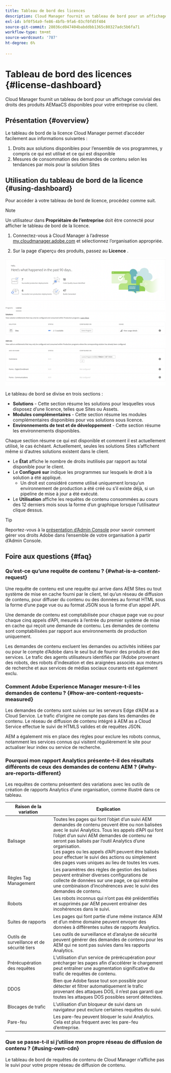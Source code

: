 ```yaml
---
title: Tableau de bord des licences
description: Cloud Manager fournit un tableau de bord pour un affichage convivial des droits des produits AEMaaCS disponibles pour votre entreprise ou client.
exl-id: bf0f54a9-fe86-4bfb-9fa6-03cf0fd5f404
source-git-commit: 28036cd047404babddbb1365c80327adc5b6fa71
workflow-type: tm+mt
source-wordcount: '787'
ht-degree: 6%

---
```


# Tableau de bord des licences {#license-dashboard}

Cloud Manager fournit un tableau de bord pour un affichage convivial des droits des produits AEMaaCS disponibles pour votre entreprise ou client.

## Présentation {#overview}

Le tableau de bord de la licence Cloud Manager permet d’accéder facilement aux informations suivantes :

1. Droits aux solutions disponibles pour l’ensemble de vos programmes, y compris ce qui est utilisé et ce qui est disponible
1. Mesures de consommation des demandes de contenu selon les tendances par mois pour la solution Sites

## Utilisation du tableau de bord de la licence {#using-dashboard}

Pour accéder à votre tableau de bord de licence, procédez comme suit.

>[!NOTE]
>
>Un utilisateur dans **Propriétaire de l’entreprise** doit être connecté pour afficher le tableau de bord de la licence.

1. Connectez-vous à Cloud Manager à l’adresse [my.cloudmanager.adobe.com](https://my.cloudmanager.adobe.com/) et sélectionnez l’organisation appropriée.

1. Sur la page d’aperçu des produits, passez au **Licence** .

![Tableau de bord des licences](assets/license-dashboard.png)

Le tableau de bord se divise en trois sections :

* **Solutions** - Cette section résume les solutions pour lesquelles vous disposez d’une licence, telles que Sites ou Assets.
* **Modules complémentaires** - Cette section résume les modules complémentaires disponibles pour vos solutions sous licence.
* **Environnements de test et de développement** - Cette section résume les environnements disponibles.

Chaque section résume ce qui est disponible et comment il est actuellement utilisé, le cas échéant. Actuellement, seules les solutions Sites s’affichent même si d’autres solutions existent dans le client.

* Le **État** affiche le nombre de droits inutilisés par rapport au total disponible pour le client.
* Le **Configuré sur** indique les programmes sur lesquels le droit à la solution a été appliqué.
   * Un droit est considéré comme utilisé uniquement lorsqu’un environnement de production a été créé ou s’il existe déjà, si un pipeline de mise à jour a été exécuté.
* Le **Utilisation** affiche les requêtes de contenu consommées au cours des 12 derniers mois sous la forme d’un graphique lorsque l’utilisateur clique dessus.

>[!TIP]
>
>Reportez-vous à la [présentation d’Admin Console](https://helpx.adobe.com/fr/enterprise/using/admin-console.html) pour savoir comment gérer vos droits Adobe dans l’ensemble de votre organisation à partir d’Admin Console.

## Foire aux questions {#faq}

### Qu’est-ce qu’une requête de contenu ? {#what-is-a-content-request}

Une requête de contenu est une requête qui arrive dans AEM Sites ou tout système de mise en cache fourni par le client, tel qu’un réseau de diffusion de contenu, pour diffuser du contenu ou des données au format HTML sous la forme d’une page vue ou au format JSON sous la forme d’un appel API.

Une demande de contenu est comptabilisée pour chaque page vue ou pour chaque cinq appels d’API, mesurés à l’entrée du premier système de mise en cache qui reçoit une demande de contenu. Les demandes de contenu sont comptabilisées par rapport aux environnements de production uniquement.

Les demandes de contenu excluent les demandes ou activités initiées par ou pour le compte d’Adobe dans le seul but de fournir des produits et des services. Le trafic des agents utilisateurs identifiés par l’Adobe provenant des robots, des robots d’indexation et des araignées associés aux moteurs de recherche et aux services de médias sociaux courants est également exclu.

### Comment Adobe Experience Manager mesure-t-il les demandes de contenu ? {#how-are-content-requests-measured}

Les demandes de contenu sont suivies sur les serveurs Edge d’AEM as a Cloud Service. Le trafic d’origine ne compte pas dans les demandes de contenu. Le réseau de diffusion de contenu intégré à AEM as a Cloud Service effectue le suivi de HTMLS valides et de requêtes JSON.

AEM a également mis en place des règles pour exclure les robots connus, notamment les services connus qui visitent régulièrement le site pour actualiser leur index ou service de recherche.

### Pourquoi mon rapport Analytics présente-t-il des résultats différents de ceux des demandes de contenu AEM ? {#why-are-reports-different}

Les requêtes de contenu présentent des variations avec les outils de création de rapports Analytics d’une organisation, comme illustré dans ce tableau.

| Raison de la variation | Explication |
|---|---|
| Balisage | Toutes les pages qui font l’objet d’un suivi AEM demandes de contenu peuvent être ou non balisées avec le suivi Analytics. Tous les appels d’API qui font l’objet d’un suivi AEM demandes de contenu ne seront pas balisés par l’outil Analytics d’une organisation.<br>Les pages ou les appels d’API peuvent être balisés pour effectuer le suivi des actions ou simplement des pages vues uniques au lieu de toutes les vues. |
| Règles Tag Management | Les paramètres des règles de gestion des balises peuvent entraîner diverses configurations de collecte de données sur une page, ce qui entraîne une combinaison d’incohérences avec le suivi des demandes de contenu. |
| Robots | Les robots inconnus qui n’ont pas été préidentifiés et supprimés par AEM peuvent entraîner des incohérences dans le suivi. |
| Suites de rapports | Les pages qui font partie d’une même instance AEM et d’un même domaine peuvent envoyer des données à différentes suites de rapports Analytics. |
| Outils de surveillance et de sécurité tiers | Les outils de surveillance et d’analyse de sécurité peuvent générer des demandes de contenu pour les AEM qui ne sont pas suivies dans les rapports Analytics. |
| Prérécupération des requêtes | L’utilisation d’un service de prérécupération pour précharger les pages afin d’accélérer le chargement peut entraîner une augmentation significative du trafic de requêtes de contenu. |
| DDOS | Bien que Adobe fasse tout son possible pour détecter et filtrer automatiquement le trafic provenant des attaques DOS, il n’est pas garanti que toutes les attaques DOS possibles seront détectées. |
| Blocages de trafic | L’utilisation d’un bloqueur de suivi dans un navigateur peut exclure certaines requêtes du suivi. |
| Pare-feu | Les pare-feu peuvent bloquer le suivi Analytics. Cela est plus fréquent avec les pare-feu d’entreprise. |

### Que se passe-t-il si j’utilise mon propre réseau de diffusion de contenu ? {#using-own-cdn}

Le tableau de bord de requêtes de contenu de Cloud Manager n’affiche pas le suivi pour votre propre réseau de diffusion de contenu.
